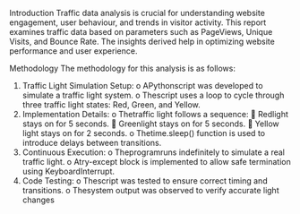  Introduction
 Traffic data analysis is crucial for understanding website
 engagement, user behaviour, and trends in visitor activity. This
 report examines traffic data based on parameters such as
 PageViews, Unique Visits, and Bounce Rate. The insights
 derived help in optimizing website performance and user
 experience.
 
 Methodology
 The methodology for this analysis is as follows:
1. Traffic Light Simulation Setup:
   o APythonscript was developed to simulate a traffic
   light system.
   o Thescript uses a loop to cycle through three traffic
   light states: Red, Green, and Yellow.
 2. Implementation Details:
   o Thetraffic light follows a sequence:
    Redlight stays on for 5 seconds.
    Greenlight stays on for 5 seconds.
    Yellow light stays on for 2 seconds.
   o Thetime.sleep() function is used to introduce delays
   between transitions.
 3. Continuous Execution:
   o Theprogramruns indefinitely to simulate a real
   traffic light.
   o Atry-except block is implemented to allow safe
   termination using KeyboardInterrupt.
 4. Code Testing:
   o Thescript was tested to ensure correct timing and
   transitions.
   o Thesystem output was observed to verify accurate
   light changes
